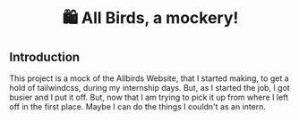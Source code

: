 <h1 align="center"> 🛍️ All Birds, a mockery!</h1>

## Introduction
This project is a mock of the Allbirds Website, that I started making, to get a hold of tailwindcss, during my internship days. But, as I started the job, I got busier and I put it off. But, now that I am trying to pick it up from where I left off in the first place. Maybe I can do the things I couldn't as an intern.
